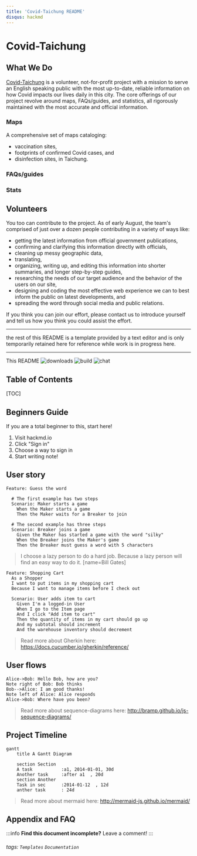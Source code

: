 ```yaml
---
title: 'Covid-Taichung README'
disqus: hackmd
---
```


Covid-Taichung 
===

## What We Do

[Covid-Taichung](https://covid-taichung.com) is a volunteer, not-for-profit project with a mission to serve an English speaking public with the most up-to-date, reliable information on how Covid impacts our lives daily in this city.
The core offerings of our project revolve around maps, FAQs/guides, and statistics, all rigorously maintained with the most accurate and official information.

### Maps

A comprehensive set of maps cataloging:
- vaccination sites,
- footprints of confirmed Covid cases, and 
- disinfection sites, 
in Taichung.

### FAQs/guides


### Stats


## Volunteers

You too can contribute to the project.
As of early August, the team's comprised of just over a dozen people contributing in a variety of ways like:
- getting the latest information from official government publications,
- confirming and clarifying this information directly with officials,
- cleaning up messy geographic data,
- translating,
- organizing, writing up, and editing this information into shorter summaries, and longer step-by-step guides,
- researching the needs of our target audience and the behavior of the users on our site,
- designing and coding the most effective web experience we can to best inform the public on latest developments, and 
- spreading the word through social media and public relations.

If you think you can join our effort, please contact us to introduce yourself and tell us how you think you could assist the effort. 



---

the rest of this README is a template provided by a text editor and is only temporarily retained here for reference while work is in progress here.


---

This README
![downloads](https://img.shields.io/github/downloads/atom/atom/total.svg)
![build](https://img.shields.io/appveyor/ci/:user/:repo.svg)
![chat](https://img.shields.io/discord/:serverId.svg)

## Table of Contents

[TOC]

## Beginners Guide

If you are a total beginner to this, start here!

1. Visit hackmd.io
2. Click "Sign in"
3. Choose a way to sign in
4. Start writing note!

User story
---

```gherkin=
Feature: Guess the word

  # The first example has two steps
  Scenario: Maker starts a game
    When the Maker starts a game
    Then the Maker waits for a Breaker to join

  # The second example has three steps
  Scenario: Breaker joins a game
    Given the Maker has started a game with the word "silky"
    When the Breaker joins the Maker's game
    Then the Breaker must guess a word with 5 characters
```
> I choose a lazy person to do a hard job. Because a lazy person will find an easy way to do it. [name=Bill Gates]


```gherkin=
Feature: Shopping Cart
  As a Shopper
  I want to put items in my shopping cart
  Because I want to manage items before I check out

  Scenario: User adds item to cart
    Given I'm a logged-in User
    When I go to the Item page
    And I click "Add item to cart"
    Then the quantity of items in my cart should go up
    And my subtotal should increment
    And the warehouse inventory should decrement
```

> Read more about Gherkin here: https://docs.cucumber.io/gherkin/reference/

User flows
---
```sequence
Alice->Bob: Hello Bob, how are you?
Note right of Bob: Bob thinks
Bob-->Alice: I am good thanks!
Note left of Alice: Alice responds
Alice->Bob: Where have you been?
```

> Read more about sequence-diagrams here: http://bramp.github.io/js-sequence-diagrams/

Project Timeline
---
```mermaid
gantt
    title A Gantt Diagram

    section Section
    A task           :a1, 2014-01-01, 30d
    Another task     :after a1  , 20d
    section Another
    Task in sec      :2014-01-12  , 12d
    anther task      : 24d
```

> Read more about mermaid here: http://mermaid-js.github.io/mermaid/

## Appendix and FAQ

:::info
**Find this document incomplete?** Leave a comment!
:::

###### tags: `Templates` `Documentation`
